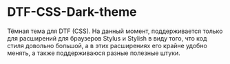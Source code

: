 # DTF-CSS-Dark-theme

Тёмная тема для DTF (CSS).
На данный момент, поддерживается только для расширений для браузеров Stylus и Stylish в виду того, что код стиля довольно большой, а в этих расширениях его крайне удобно менять, а также поддерживаюся разные полезные штуки.

